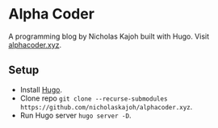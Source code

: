 # Alpha Coder
A programming blog by Nicholas Kajoh built with Hugo. Visit [alphacoder.xyz](http://alphacoder.xyz).

## Setup
- Install [Hugo](https://gohugo.io/getting-started/installing).
- Clone repo `git clone --recurse-submodules https://github.com/nicholaskajoh/alphacoder.xyz`.
- Run Hugo server `hugo server -D`.